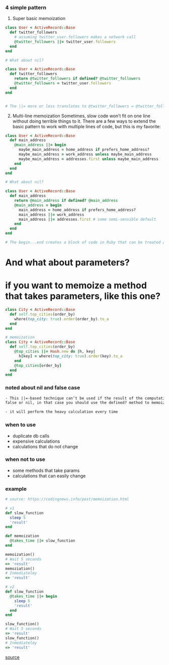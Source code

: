 ### 4 simple pattern

1. Super basic memoization

```ruby
class User < ActiveRecord::Base
  def twitter_followers
    # assuming twitter_user.followers makes a network call
    @twitter_followers ||= twitter_user.followers
  end
end

# What about nil?

class User < ActiveRecord::Base
  def twitter_followers
    return @twitter_followers if defined? @twitter_followers
    @twitter_followers = twitter_user.followers
  end
end


# The ||= more or less translates to @twitter_followers = @twitter_followers || twitter_user.followers. That means that you’ll only make the network call the first time you call twitter_followers, and future calls will just return the value of the instance variable @twitter_followers.
```

2. Multi-line memoization
Sometimes, slow code won’t fit on one line without doing terrible things to it. There are a few ways to extend the basic pattern to work with multiple lines of code, but this is my favorite:

```ruby
class User < ActiveRecord::Base
  def main_address
    @main_address ||= begin
      maybe_main_address = home_address if prefers_home_address?
      maybe_main_address = work_address unless maybe_main_address
      maybe_main_address = addresses.first unless maybe_main_address
    end
  end
end

# What about nil?

class User < ActiveRecord::Base
  def main_address
    return @main_address if defined? @main_address
    @main_address = begin
      main_address = home_address if prefers_home_address?
      main_address ||= work_address
      main_address ||= addresses.first # some semi-sensible default
    end
  end
end

# The begin...end creates a block of code in Ruby that can be treated as a single thing, kind of like {...} in C-style languages. That’s why ||= works just as well here as it did before.
```

# And what about parameters?
# if you want to memoize a method that takes parameters, like this one?

```ruby
class City < ActiveRecord::Base
  def self.top_cities(order_by)
    where(top_city: true).order(order_by).to_a
  end
end

# memoization
class City < ActiveRecord::Base
  def self.top_cities(order_by)
    @top_cities ||= Hash.new do |h, key|
      h[key] = where(top_city: true).order(key).to_a
    end
    @top_cities[order_by]
  end
end
```

### noted about nil and false case

```html
- This ||=-based technique can’t be used if the result of the computation is
false or nil, in that case you should use the defined? method to memoize.

- it will perform the heavy calculation every time
```

### when to use
- duplicate db calls
- expensive calculations
- calculations that do not change

### when not to use
- some methods that take params
- calculations that can easily change

### example

```ruby
# source: https://codingnews.info/post/memoization.html

# v1
def slow_function
  sleep 5
  'result'
end

def memoization
  @takes_time ||= slow_function
end

memoization()
# Wait 5 seconds
=> 'result'
memoziation()
# Inmediateley
=> 'result'

# v2
def slow_function
  @takes_time ||= begin
    sleep 5
    'result'
  end
end

slow_function()
# Wait 5 seconds
=> 'result'
slow_function()
# Inmediateley
=> 'result'
```

[source](https://www.justinweiss.com/articles/4-simple-memoization-patterns-in-ruby-and-one-gem/)
